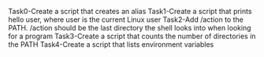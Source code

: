 Task0-Create a script that creates an alias
Task1-Create a script that prints hello user, where user is the current Linux user
Task2-Add /action to the PATH. /action should be the last directory the shell looks into when looking for a program
Task3-Create a script that counts the number of directories in the PATH
Task4-Create a script that lists environment variables
